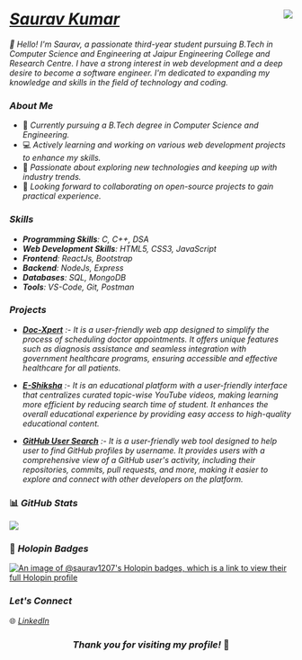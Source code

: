 #  **<a href="https://saurav1207-portfolio-app.netlify.app/">*Saurav Kumar*</a>** <img src="https://komarev.com/ghpvc/?username=saurav1207" align="right">


*👋 Hello! I'm Saurav, a passionate third-year student pursuing B.Tech in Computer Science and Engineering at Jaipur Engineering College and Research Centre. I have a strong interest in web development and a deep desire to become a software engineer. I'm dedicated to expanding my knowledge and skills in the field of technology and coding.*

### *About Me*

- 🌱 *Currently pursuing a B.Tech degree in Computer Science and Engineering.*
- 💻 *Actively learning and working on various web development projects to enhance my skills.*
- 🔭 *Passionate about exploring new technologies and keeping up with industry trends.*
- 👯 *Looking forward to collaborating on open-source projects to gain practical experience.*


### *Skills*
- ***Programming Skills**: C, C++, DSA*
- ***Web Development Skills**: HTML5, CSS3, JavaScript*
- ***Frontend**: ReactJs, Bootstrap*
- ***Backend**: NodeJs, Express*
- ***Databases**: SQL, MongoDB*
- ***Tools**: VS-Code, Git, Postman*

### *Projects*

- ***[Doc-Xpert](https://doctor-patient-appointment-app.onrender.com)** :- It is a user-friendly web app designed to simplify the process of scheduling doctor appointments. It offers unique features such as diagnosis assistance and seamless integration with government healthcare programs, ensuring accessible and effective healthcare for all patients.*

- ***[E-Shiksha](https://saurav-eshiksha.netlify.app/)** :- It is an educational platform with a user-friendly interface that centralizes curated topic-wise YouTube videos, making learning more efficient by reducing search time of student. It enhances the overall educational experience by providing easy access to high-quality educational content.*

- ***[GitHub User Search](https://saurav1207-github-user-search.netlify.app/)** :- It is a user-friendly web tool designed to help user to find GitHub profiles by username. It provides users with a comprehensive view of a GitHub user's activity, including their repositories, commits, pull requests, and more, making it easier to explore and connect with other developers on the platform.*



### 📊 *GitHub Stats*
[//]: ![](https://github-readme-stats.vercel.app/api?username=saurav1207&theme=radical&hide_border=false&include_all_commits=false&count_private=false)
![](https://github-readme-streak-stats.herokuapp.com/?user=saurav1207&theme=radical&hide_border=false)<br/>


### 💖 *Holopin Badges*
[![An image of @saurav1207's Holopin badges, which is a link to view their full Holopin profile](https://holopin.me/saurav1207)](https://holopin.io/@saurav1207)



### *Let's Connect*

🌐 *[LinkedIn](https://www.linkedin.com/in/saurav1207)*


### <p align="center"> <b>*Thank you for visiting my profile!* 👋</b> </p>
